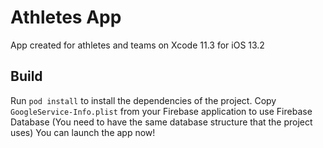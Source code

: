 # Athletes App

App created for athletes and teams on Xcode 11.3 for iOS 13.2

## Build

Run `pod install` to install the dependencies of the project.
Copy `GoogleService-Info.plist` from your Firebase application to use Firebase Database (You need to have the same database structure that the project uses)
You can launch the app now!
